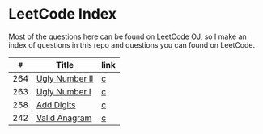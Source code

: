 LeetCode Index
======

Most of the questions here can be found on [LeetCode OJ](https://leetcode.com), so
I make an index of questions in this repo and questions you can found on
LeetCode.



  `#` | Title                                                          | link 
------|----------------------------------------------------------------|------
 264  | [Ugly Number II](https://leetcode.com/problems/ugly-number-ii/)|[c](math/kth_ugly_number.c) 
 263  | [Ugly Number I](https://leetcode.com/problems/ugly-number/)    |[c](math/ugly_number.c)
 258  | [Add Digits](https://leetcode.com/problems/add-digits)         |[c](algo/digital_root.c)
 242  | [Valid Anagram](https://leetcode.com/problems/valid-anagram)   |[c](string/is_anagram.c)
